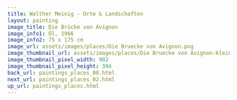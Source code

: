 ```yaml
---
title: Walther Meinig - Orte & Landschaften
layout: painting
image_title: Die Brücke von Avignon
image_info1: Öl, 1966
image_info2: 75 x 175 cm
image_url: assets/images/places/Die Bruecke von Avignon.png
image_thumbnail_url: assets/images/places/Die Bruecke von Avignon-klein.png
image_thumbnail_pixel_width: 902
image_thumbnail_pixel_height: 394
back_url: paintings_places_00.html
next_url: paintings_places_02.html
up_url: paintings_places.html
---
```



